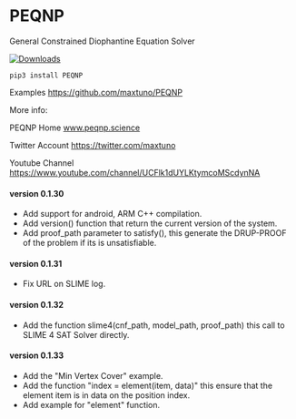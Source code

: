 # PEQNP
General Constrained Diophantine Equation Solver

[![Downloads](https://pepy.tech/badge/peqnp)](https://pepy.tech/project/peqnp)

    pip3 install PEQNP

Examples https://github.com/maxtuno/PEQNP

More info:

PEQNP Home
www.peqnp.science

Twitter Account
https://twitter.com/maxtuno

Youtube Channel
https://www.youtube.com/channel/UCFlk1dUYLKtymcoMScdynNA

#### version 0.1.30
- Add support for android, ARM C++ compilation.
- Add version() function that return the current version of the system.
- Add proof_path parameter to satisfy(), this generate the DRUP-PROOF of the problem if its is unsatisfiable.

#### version 0.1.31
- Fix URL on SLIME log.

#### version 0.1.32
- Add the function slime4(cnf_path, model_path, proof_path) this call to SLIME 4 SAT Solver directly.

#### version 0.1.33
- Add the "Min Vertex Cover" example.
- Add the function "index = element(item, data)" this ensure that the element item is in data on the position index.
- Add example for "element" function.
 

